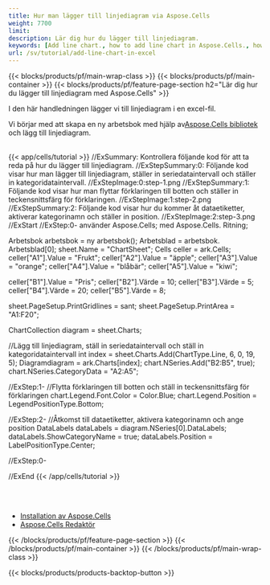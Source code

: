 ```yaml
---
title: Hur man lägger till linjediagram via Aspose.Cells
weight: 7700
limit:
description: Lär dig hur du lägger till linjediagram.
keywords: [Add line chart., how to add line chart in Aspose.Cells., how to add line chart using Aspose.Cells]
url: /sv/tutorial/add-line-chart-in-excel
---
```

{{< blocks/products/pf/main-wrap-class >}}
{{< blocks/products/pf/main-container >}}
{{< blocks/products/pf/feature-page-section h2="Lär dig hur du lägger till linjediagram med Aspose.Cells" >}}

<p>
I den här handledningen lägger vi till linjediagram i en excel-fil.
</p>

<p>
 Vi börjar med att skapa en ny arbetsbok med hjälp av<a href="https://www.nuget.org/packages/Aspose.Cells">Aspose.Cells bibliotek</a> och lägg till linjediagram.
</p>

<br />
{{< app/cells/tutorial >}}
//ExSummary: Kontrollera följande kod för att ta reda på hur du lägger till linjediagram.
//ExStepSummary:0: Följande kod visar hur man lägger till linjediagram, ställer in seriedataintervall och ställer in kategoridataintervall.
//ExStepImage:0:step-1.png
//ExStepSummary:1: Följande kod visar hur man flyttar förklaringen till botten och ställer in teckensnittsfärg för förklaringen.
//ExStepImage:1:step-2.png
//ExStepSummary:2: Följande kod visar hur du kommer åt dataetiketter, aktiverar kategorinamn och ställer in position.
//ExStepImage:2:step-3.png
//ExStart
//ExStep:0-
använder Aspose.Cells;
med Aspose.Cells. Ritning;

Arbetsbok arbetsbok = ny arbetsbok();
Arbetsblad = arbetsbok. Arbetsblad[0];
sheet.Name = "ChartSheet";
Cells celler = ark.Cells;
celler["A1"].Value = "Frukt";
celler["A2"].Value = "äpple";
celler["A3"].Value = "orange";
celler["A4"].Value = "blåbär";
celler["A5"].Value = "kiwi";

celler["B1"].Value = "Pris";
celler["B2"].Värde = 10;
celler["B3"].Värde = 5;
celler["B4"].Värde = 20;
celler["B5"].Värde = 8;

sheet.PageSetup.PrintGridlines = sant;
sheet.PageSetup.PrintArea = "A1:F20";

ChartCollection diagram = sheet.Charts;

//Lägg till linjediagram, ställ in seriedataintervall och ställ in kategoridataintervall
int index = sheet.Charts.Add(ChartType.Line, 6, 0, 19, 5);
Diagramdiagram = ark.Charts[index];
chart.NSeries.Add("B2:B5", true);
chart.NSeries.CategoryData = "A2:A5";

//ExStep:1-
//Flytta förklaringen till botten och ställ in teckensnittsfärg för förklaringen
chart.Legend.Font.Color = Color.Blue;
chart.Legend.Position = LegendPositionType.Bottom;

//ExStep:2-
//Åtkomst till dataetiketter, aktivera kategorinamn och ange position
DataLabels dataLabels = diagram.NSeries[0].DataLabels;
dataLabels.ShowCategoryName = true;
dataLabels.Position = LabelPositionType.Center;

//ExStep:0-

//ExEnd
{{< /app/cells/tutorial >}}
<br />

<br />
<br />
<div class="code-sample">
    <ul class="link-list">
        <li class="link-item"><a href="https://docs.aspose.com/cells/net/installation/">Installation av Aspose.Cells</a></li>
        <li class="link-item"><a href="https://products.aspose.app/cells/editor/">Aspose.Cells Redaktör</a></li>
    </ul>
</div>

{{< /blocks/products/pf/feature-page-section >}}
{{< /blocks/products/pf/main-container >}}
{{< /blocks/products/pf/main-wrap-class >}}

{{< blocks/products/products-backtop-button >}}